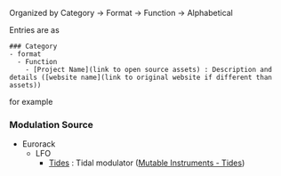 Organized by Category -> Format -> Function -> Alphabetical

Entries are as 
```
### Category
- format
  - Function
    - [Project Name](link to open source assets) : Description and details ([website name](link to original website if different than assets))
```

for example

### Modulation Source
- Eurorack
  - LFO
    - [Tides](https://github.com/pichenettes/eurorack/tree/master/tides) : Tidal modulator ([Mutable Instruments - Tides](https://mutable-instruments.net/modules/tides/))